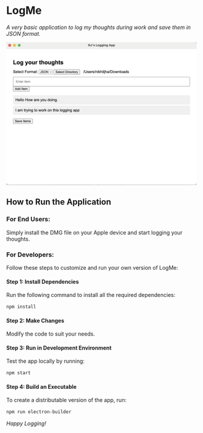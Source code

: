 # LogMe
_A very basic application to log my thoughts during work and save them in JSON format._

![LogMe App Screenshot](/image.png)

## How to Run the Application

### For End Users:
Simply install the DMG file on your Apple device and start logging your thoughts.

### For Developers:
Follow these steps to customize and run your own version of LogMe:

#### Step 1: Install Dependencies
Run the following command to install all the required dependencies:
```bash
npm install
```

#### Step 2: Make Changes
Modify the code to suit your needs.

#### Step 3: Run in Development Environment
Test the app locally by running:
```bash
npm start
```

#### Step 4: Build an Executable
To create a distributable version of the app, run:
```bash
npm run electron-builder
```
_Happy Logging!_
